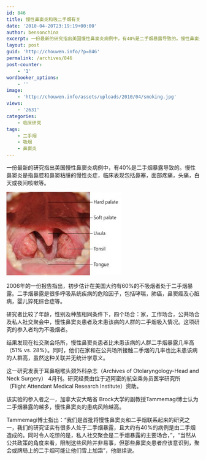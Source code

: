 ```yaml
---
id: 846
title: 慢性鼻窦炎和吸二手烟有关
date: '2010-04-20T23:19:19+00:00'
author: bensonchina
excerpt: 一份最新的研究指出美国慢性鼻窦炎病例中，有40%是二手烟暴露导致的。慢性鼻窦炎是指鼻腔和鼻窦粘膜的慢性炎症，临床表现包括鼻塞，面部疼痛，头痛，白天或夜间咳嗽等。2006年的一份报告指出，初步估计在美国大约有60%的不吸烟者处于二手烟暴露。二手烟暴露是很多呼吸系统疾病的危险因子，包括哮喘，肺癌，鼻窦癌及心脏病，婴儿猝死综合症等。研究者比较了年龄，性别及种族相同条件下，四个场合：家，工
layout: post
guid: 'http://chouwen.info/?p=846'
permalink: /archives/846
post-counter:
    - '1'
wordbooker_options:
    - ''
image:
    - 'http://chouwen.info/assets/uploads/2010/04/smoking.jpg'
views:
    - '2631'
categories:
    - 临床研究
tags:
    - 二手烟
    - 吸烟
    - 鼻窦炎
---
```


一份最新的研究指出美国慢性鼻窦炎病例中，有40%是二手烟暴露导致的。慢性鼻窦炎是指鼻腔和鼻窦粘膜的慢性炎症，临床表现包括鼻塞，面部疼痛，头痛，白天或夜间咳嗽等。

![](/assets/uploads/2010/04/Throat_with_Tonsils_0011J-300x218.jpeg)

2006年的一份报告指出，初步估计在美国大约有60%的不吸烟者处于二手烟暴露。二手烟暴露是很多呼吸系统疾病的危险因子，包括哮喘，肺癌，鼻窦癌及心脏病，婴儿猝死综合症等。

研究者比较了年龄，性别及种族相同条件下，四个场合：家，工作场合，公共场合及私人社交聚会中，慢性鼻窦炎患者及未患该病的人群的二手烟吸入情况。这项研究的参入者均为不吸烟者。

结果发现在社交聚会场所，慢性鼻窦炎患者比未患该病的人群二手烟暴露几率高（51% vs. 28%）。同时，他们在家和在公共场所接触二手烟的几率也比未患该病的人群高，虽然这种关联并无统计学意义。

这一研究发表于耳鼻咽喉头颈外科杂志（Archives of Otolaryngology-Head and Neck Surgery） 4月刊。研究经费由位于迈阿密的航空乘务员医学研究所（Flight Attendant Medical Research Institute）资助。

该实验的参入者之一，加拿大安大略省 Brock大学的副教授Tammemagi博士认为二手烟暴露的越多，慢性鼻窦炎的患病风险越高。

Tammemagi博士指出：“我们是首批将慢性鼻窦炎和二手烟联系起来的研究之一，我们的研究证实有很多人处于二手烟暴露，且大约有40%的病例是由二手烟造成的。同时令人吃惊的是，私人社交聚会是二手烟暴露的主要场合，”，“当然从公共政策的角度来看，限制这些风险并非易事，但那些鼻窦炎患者应该意识到，聚会或牌局上的二手烟可能让他们雪上加霜”，他继续说。